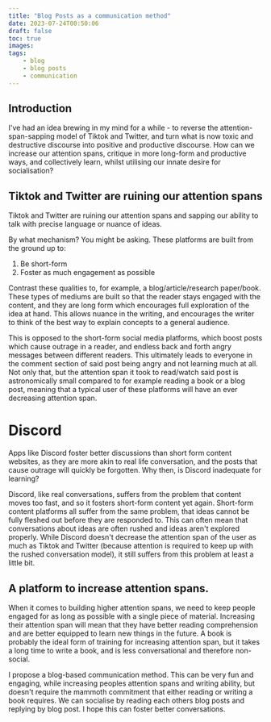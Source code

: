 ```yaml
---
title: "Blog Posts as a communication method"
date: 2023-07-24T00:50:06
draft: false
toc: true
images:
tags:
    - blog
    - blog posts
    - communication
---
```


## Introduction
I've had an idea brewing in my mind for a while - to reverse the attention-span-sapping model of Tiktok and Twitter, and turn what is now toxic and destructive discourse into positive and productive discourse. How can we increase our attention spans, critique in more long-form and productive ways, and collectively learn, whilst utilising our innate desire for socialisation?

## Tiktok and Twitter are ruining our attention spans
Tiktok and Twitter are ruining our attention spans and sapping our ability to talk with precise language or nuance of ideas.

By what mechanism? You might be asking. These platforms are built from the ground up to:
1. Be short-form
2. Foster as much engagement as possible

Contrast these qualities to, for example, a blog/article/research paper/book. These types of mediums are built so that the reader stays engaged with the content, and they are long form which encourages full exploration of the idea at hand. This allows nuance in the writing, and encourages the writer to think of the best way to explain concepts to a general audience.

This is opposed to the short-form social media platforms, which boost posts which cause outrage in a reader, and endless back and forth angry messages between different readers. This ultimately leads to everyone in the comment section of said post being angry and not learning much at all. Not only that, but the attention span it took to read/watch said post is astronomically small compared to for example reading a book or a blog post, meaning that a typical user of these platforms will have an ever decreasing attention span.

# Discord
Apps like Discord foster better discussions than short form content websites, as they are more akin to real life conversation, and the posts that cause outrage will quickly be forgotten. Why then, is Discord inadequate for learning?

Discord, like real conversations, suffers from the problem that content moves too fast, and so it fosters short-form content yet again. Short-form content platforms all suffer from the same problem, that ideas cannot be fully fleshed out before they are responded to. This can often mean that conversations about ideas are often rushed and ideas aren't explored properly. While Discord doesn't decrease the attention span of the user as much as Tiktok and Twitter (because attention is required to keep up with the rushed conversation model), it still suffers from this problem at least a little bit.

## A platform to increase attention spans.
When it comes to building higher attention spans, we need to keep people engaged for as long as possible with a single piece of material. Increasing their attention span will mean that they have better reading comprehension and are better equipped to learn new things in the future. A book is probably the ideal form of training for increasing attention span, but it takes a long time to write a book, and is less conversational and therefore non-social.

I propose a blog-based communication method. This can be very fun and engaging, while increasing peoples attention spans and writing ability, but doesn't require the mammoth commitment that either reading or writing a book requires. We can socialise by reading each others blog posts and replying by blog post. I hope this can foster better conversations.
